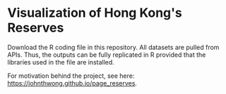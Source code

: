 # Visualization of Hong Kong's Reserves

Download the R coding file in this repository. All datasets are pulled from APIs. Thus, the outputs can be fully replicated in R provided that the libraries used in the file are installed.

For motivation behind the project, see here: https://johnthwong.github.io/page_reserves.